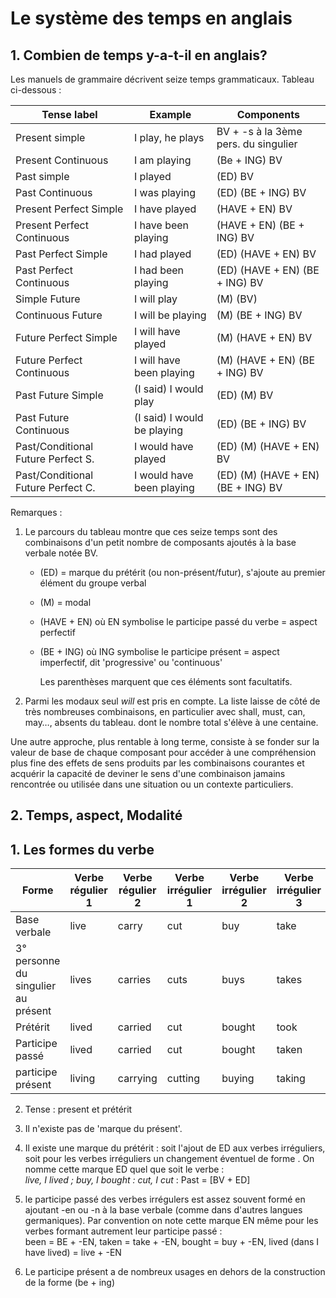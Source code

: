 # Le système des temps en anglais

## 1. Combien de temps y-a-t-il en anglais?

Les manuels de grammaire décrivent seize temps grammaticaux. Tableau ci-dessous :

| Tense label                        | Example                     | Components                           |
| ---------------------------------- | --------------------------- | ------------------------------------ |
| Present simple                     | I play, he plays            | BV + -s à la 3ème pers. du singulier |
| Present Continuous                 | I am playing                | (Be + ING) BV                        |
| Past simple                        | I played                    | (ED) BV                              |
| Past Continuous                    | I was playing               | (ED) (BE + ING) BV                   |
| Present Perfect Simple             | I have played               | (HAVE + EN) BV                       |
| Present Perfect Continuous         | I have been playing         | (HAVE + EN) (BE + ING) BV            |
| Past Perfect Simple                | I had played                | (ED) (HAVE + EN) BV                  |
| Past Perfect Continuous            | I had been playing          | (ED) (HAVE + EN) (BE + ING) BV       |
| Simple Future                      | I will play                 | (M) (BV)                             |
| Continuous Future                  | I will be playing           | (M) (BE + ING) BV                    |
| Future Perfect Simple              | I will have played          | (M) (HAVE + EN) BV                   |
| Future Perfect Continuous          | I will have been playing    | (M) (HAVE + EN) (BE + ING) BV        |
| Past Future Simple                 | (I said) I would play       | (ED) (M) BV                          |
| Past Future Continuous             | (I said) I would be playing | (ED) (BE + ING) BV                   |
| Past/Conditional Future Perfect S. | I would have played         | (ED) (M) (HAVE + EN) BV              |
| Past/Conditional Future Perfect C. | I would have been playing   | (ED) (M) (HAVE + EN) (BE + ING) BV   |

Remarques :

1. Le parcours du tableau montre que ces seize temps sont des combinaisons d'un petit nombre de composants ajoutés à la base verbale notée BV.

   * (ED) = marque du prétérit (ou non-présent/futur), s'ajoute au premier élément du groupe verbal

   - (M) = modal

   - (HAVE + EN) où EN symbolise le participe passé du verbe = aspect perfectif

   - (BE + ING) où ING symbolise le participe présent = aspect imperfectif, dit 'progressive' ou 'continuous'

     Les parenthèses marquent que ces éléments sont facultatifs.

2. Parmi les modaux seul *will* est pris en compte. La liste laisse de côté de très nombreuses combinaisons, en particulier avec shall, must, can, may…, absents du tableau. dont le nombre total s'élève à une centaine.

Une autre approche, plus rentable à long terme, consiste à se fonder sur la valeur de base de chaque composant pour accéder à une compréhension plus fine des effets de sens produits par les combinaisons courantes et acquérir la capacité de deviner le sens d'une combinaison jamains rencontrée ou utilisée dans une situation ou un contexte particuliers.

## 2. Temps, aspect, Modalité







## 1. Les formes du verbe



| Forme                               | Verbe régulier 1 | Verbe régulier 2 | Verbe irrégulier 1 | Verbe irrégulier 2 | Verbe irrégulier 3 |
| ----------------------------------- | ---------------- | ---------------- | ------------------ | ------------------ | ------------------ |
| Base verbale                        | live             | carry            | cut                | buy                | take               |
| 3° personne du singulier au présent | lives            | carries          | cuts               | buys               | takes              |
| Prétérit                            | lived            | carried          | cut                | bought             | took               |
| Participe passé                     | lived            | carried          | cut                | bought             | taken              |
| participe présent                   | living           | carrying         | cutting            | buying             | taking             |

2. Tense : present et prétérit

1. Il n'existe pas de 'marque du présent'.
2. Il existe une marque du prétérit : soit l'ajout de ED aux verbes irréguliers, soit pour les verbes irréguliers un changement éventuel de forme . On nomme cette marque ED quel que soit le verbe :  
   *live, I lived ; buy, I bought : cut, I cut* : Past = [BV + ED]
3. le participe passé des verbes irrégulers est assez souvent formé en ajoutant -en ou -n à la base verbale (comme dans d'autres langues germaniques). Par convention on note cette marque EN même pour les verbes formant autrement leur participe passé :   
   been = BE + -EN, taken = take + -EN, bought = buy + -EN, lived (dans I have lived) = live + -EN
4. Le participe présent a de nombreux usages en dehors de la construction de la forme (be + ing)